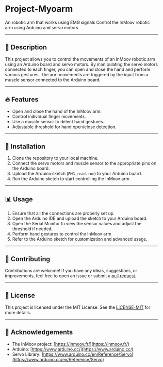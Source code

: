 # Project-Myoarm 
An robotic arm that works using EMG signals
Control the InMoov robotic arm using Arduino and servo motors.

<hr>

## 📝 Description 

This project allows you to control the movements of an InMoov robotic arm using an Arduino board and servo motors. By manipulating the servo motors connected to each finger, you can open and close the hand and perform various gestures. The arm movements are triggered by the input from a muscle sensor connected to the Arduino board.

<hr>

## 🔥 Features 

- Open and close the hand of the InMoov arm.
- Control individual finger movements.
- Use a muscle sensor to detect hand gestures.
- Adjustable threshold for hand open/close detection.

<hr>

## 🔧 Installation 

1. Clone the repository to your local machine.
2. Connect the servo motors and muscle sensor to the appropriate pins on the Arduino board.
3. Upload the Arduino sketch (`EMG_read.ino`) to your Arduino board.
4. Run the Arduino sketch to start controlling the InMoov arm.

<hr>

## 📊 Usage 

1. Ensure that all the connections are properly set up.
2. Open the Arduino IDE and upload the sketch to your Arduino board.
3. Open the Serial Monitor to view the sensor values and adjust the threshold if needed.
4. Perform hand gestures to control the InMoov arm.
5. Refer to the Arduino sketch for customization and advanced usage.

<hr>

## 🤝 Contributing 

Contributions are welcome! If you have any ideas, suggestions, or improvements, feel free to open an issue or submit a [pull request](https://github.com/DeepakRajasekaran/Project-Myoarm/compare).

<hr>

## 📄 License 

This project is licensed under the MIT License. See the [LICENSE-MIT](LICENSE-MIT) for more details.

<hr>

## 🙏 Acknowledgements 

- The InMoov project: [https://inmoov.fr/](https://inmoov.fr/)
- Arduino: [https://www.arduino.cc/](https://www.arduino.cc/)
- Servo Library: [https://www.arduino.cc/en/Reference/Servo](https://www.arduino.cc/en/Reference/Servo)
